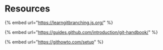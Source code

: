 # Resources

{% embed url="https://learngitbranching.js.org/" %}

{% embed url="https://guides.github.com/introduction/git-handbook/" %}

{% embed url="https://githowto.com/setup" %}



